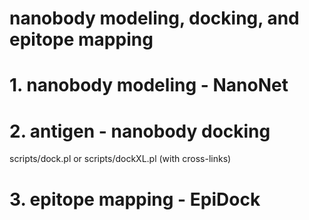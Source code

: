 

# nanobody modeling, docking, and epitope mapping

# 1. nanobody modeling - NanoNet

# 2. antigen - nanobody docking
scripts/dock.pl or scripts/dockXL.pl (with cross-links)

# 3. epitope mapping - EpiDock
